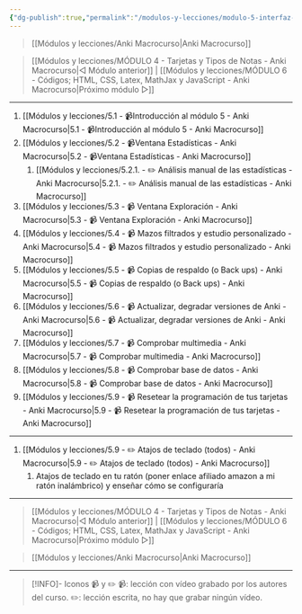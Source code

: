 ```yaml
---
{"dg-publish":true,"permalink":"/modulos-y-lecciones/modulo-5-interfaz-de-anki-avanzada-anki-macrocurso/","noteIcon":""}
---
```



> [[Módulos y lecciones/Anki Macrocurso\|Anki Macrocurso]]

> [[Módulos y lecciones/MÓDULO 4 - Tarjetas y Tipos de Notas - Anki Macrocurso\|◁ Módulo anterior]] | [[Módulos y lecciones/MÓDULO 6 - Códigos; HTML, CSS, Latex, MathJax y JavaScript - Anki Macrocurso\|Próximo módulo ▷]]

---

1. [[Módulos y lecciones/5.1 - 📹Introducción al módulo 5 - Anki Macrocurso\|5.1 - 📹Introducción al módulo 5 - Anki Macrocurso]]
2. [[Módulos y lecciones/5.2 - 📹Ventana Estadísticas - Anki Macrocurso\|5.2 - 📹Ventana Estadísticas - Anki Macrocurso]]
	1. [[Módulos y lecciones/5.2.1. - ✏️ Análisis manual de las estadísticas - Anki Macrocurso\|5.2.1. - ✏️ Análisis manual de las estadísticas - Anki Macrocurso]]
3. [[Módulos y lecciones/5.3 - 📹 Ventana Exploración - Anki Macrocurso\|5.3 - 📹 Ventana Exploración - Anki Macrocurso]]
4. [[Módulos y lecciones/5.4 - 📹 Mazos filtrados y estudio personalizado - Anki Macrocurso\|5.4 - 📹 Mazos filtrados y estudio personalizado - Anki Macrocurso]]
5. [[Módulos y lecciones/5.5 - 📹 Copias de respaldo (o Back ups) - Anki Macrocurso\|5.5 - 📹 Copias de respaldo (o Back ups) - Anki Macrocurso]]
6. [[Módulos y lecciones/5.6 - 📹 Actualizar, degradar versiones de Anki - Anki Macrocurso\|5.6 - 📹 Actualizar, degradar versiones de Anki - Anki Macrocurso]]
7. [[Módulos y lecciones/5.7 - 📹 Comprobar multimedia - Anki Macrocurso\|5.7 - 📹 Comprobar multimedia - Anki Macrocurso]]
8. [[Módulos y lecciones/5.8 - 📹 Comprobar base de datos - Anki Macrocurso\|5.8 - 📹 Comprobar base de datos - Anki Macrocurso]]
9. [[Módulos y lecciones/5.9 - 📹 Resetear la programación de tus tarjetas  - Anki Macrocurso\|5.9 - 📹 Resetear la programación de tus tarjetas  - Anki Macrocurso]]

---

1. [[Módulos y lecciones/5.9 - ✏️ Atajos de teclado (todos) - Anki Macrocurso\|5.9 - ✏️ Atajos de teclado (todos) - Anki Macrocurso]]
	1. Atajos de teclado en tu ratón (poner enlace afiliado amazon a mi ratón inalámbrico) y enseñar cómo se configuraría

---

> [[Módulos y lecciones/MÓDULO 4 - Tarjetas y Tipos de Notas - Anki Macrocurso\|◁ Módulo anterior]] | [[Módulos y lecciones/MÓDULO 6 - Códigos; HTML, CSS, Latex, MathJax y JavaScript - Anki Macrocurso\|Próximo módulo ▷]]

> [[Módulos y lecciones/Anki Macrocurso\|Anki Macrocurso]]

---

> [!INFO]- Iconos 📹 y ✏️
> 📹: lección con vídeo grabado por los autores del curso.
> ✏️: lección escrita, no hay que grabar ningún vídeo.